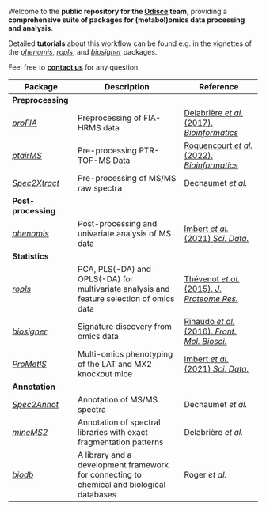 Welcome to the **public repository for the [Odisce](https://odisce.github.io/index.html) team**, providing a **comprehensive suite of packages for (metabol)omics data processing and analysis**.

Detailed **tutorials** about this workflow can be found e.g. in the vignettes of the [*phenomis*](https://bioconductor.org/packages/release/bioc/vignettes/phenomis/inst/doc/phenomis-vignette.html), [*ropls*](https://bioconductor.org/packages/release/bioc/vignettes/ropls/inst/doc/ropls-vignette.html), and [*biosigner*](https://bioconductor.org/packages/release/bioc/vignettes/biosigner/inst/doc/biosigner-vignette.html) packages.

Feel free to [**contact us**](https://odisce.github.io/contact.html) for any question.

|Package|Description|Reference|
|---|---|---|
|**Preprocessing**|||
|[*proFIA*](https://github.com/odisce/proFIA)|Preprocessing of FIA-HRMS data|[Delabrière *et al.* (2017). *Bioinformatics*](https://doi.org/10.1093/bioinformatics/btx458)|
|[*ptairMS*](https://doi.org/10.18129/B9.bioc.ptairMS)|Pre-processing PTR-TOF-MS Data|[Roquencourt *et al.* (2022). *Bioinformatics*](https://doi.org/10.1093/bioinformatics/btac031)|
|[*Spec2Xtract*](https://github.com/odisce/Spec2Xtract)|Pre-processing of MS/MS raw spectra|Dechaumet *et al.*|
|**Post-processing**|||
|[*phenomis*](https://doi.org/10.18129/B9.bioc.phenomis)|Post-processing and univariate analysis of MS data|[Imbert *et al.* (2021) *Sci. Data.*](https://doi.org/10.1038/s41597-021-01095-3)|
|**Statistics**|||
|[*ropls*](https://doi.org/10.18129/B9.bioc.ropls)|PCA, PLS(-DA) and OPLS(-DA) for multivariate analysis and feature selection of omics data|[Thévenot *et al.* (2015). *J. Proteome Res.*](https://doi.org/10.1021/acs.jproteome.5b00354)|
|[*biosigner*](https://doi.org/10.18129/B9.bioc.biosigner)|Signature discovery from omics data |[Rinaudo *et al.* (2016). *Front. Mol. Biosci.*](https://doi.org/10.3389/fmolb.2016.00026)|
|[*ProMetIS*](https://github.com/IFB-ElixirFr/ProMetIS)|Multi-omics phenotyping of the LAT and MX2 knockout mice |[Imbert *et al.* (2021) *Sci. Data.*](https://doi.org/10.1038/s41597-021-01095-3)|
|**Annotation**|||
|[*Spec2Annot*](https://github.com/odisce/Spec2Annot)|Annotation of MS/MS spectra|Dechaumet *et al.*|
|[*mineMS2*](https://github.com/odisce/mineMS2)|Annotation of spectral libraries with exact fragmentation patterns|Delabrière *et al.*|
|[*biodb*](https://doi.org/10.18129/B9.bioc.biodb)|A library and a development framework for connecting to chemical and biological databases|Roger *et al.*|
